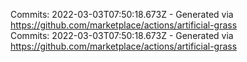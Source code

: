 Commits: 2022-03-03T07:50:18.673Z - Generated via https://github.com/marketplace/actions/artificial-grass
<br>
Commits: 2022-03-03T07:50:18.673Z - Generated via https://github.com/marketplace/actions/artificial-grass
<br>
